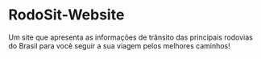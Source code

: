 # RodoSit-Website
 Um site que apresenta as informações de trânsito das principais rodovias do Brasil para você seguir a sua viagem pelos melhores caminhos!

